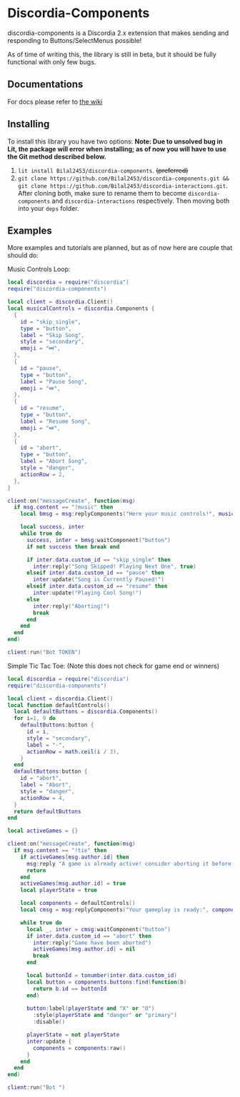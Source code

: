 # Discordia-Components
discordia-components is a Discordia 2.x extension that makes sending and responding to Buttons/SelectMenus possible!

As of time of writing this, the library is still in beta, but it should be fully functional with only few bugs.

## Documentations
For docs please refer to [the wiki](https://github.com/Bilal2453/discordia-components/wiki)

## Installing

To install this library you have two options:
**Note: Due to unsolved bug in Lit, the package will error when installing; as of now you will have to use the Git method described below.**
1. `lit install Bilal2453/discordia-components`. ~~(preferred)~~
2. `git clone https://github.com/Bilal2453/discordia-components.git && git clone https://github.com/Bilal2453/discordia-interactions.git`.
    After cloning both, make sure to rename them to become `discordia-components` and `discordia-interactions` respectively. Then moving both into your `deps` folder.

## Examples
More examples and tutorials are planned, but as of now here are couple that should do:

Music Controls Loop:
```lua
local discordia = require("discordia")
require("discordia-components")

local client = discordia.Client()
local musicalControls = discordia.Components {
  {
    id = "skip_single",
    type = "button",
    label = "Skip Song",
    style = "secondary",
    emoji = "⏭️",
  },
  {
    id = "pause",
    type = "button",
    label = "Pause Song",
    emoji = "⏯️",
  },
  {
    id = "resume",
    type = "button",
    label = "Resume Song",
    emoji = "⏯️",
  },
  {
    id = "abort",
    type = "button",
    label = "Abort Song",
    style = "danger",
    actionRow = 2,
  },
}

client:on("messageCreate", function(msg)
  if msg.content == "!music" then
    local bmsg = msg:replyComponents("Here your music controls!", musicalControls)

    local success, inter
    while true do
      success, inter = bmsg:waitComponent("button")
      if not success then break end

      if inter.data.custom_id == "skip_single" then
        inter:reply("Song Skipped! Playing Next One", true)
      elseif inter.data.custom_id == "pause" then
        inter:update("Song is Currently Paused!")
      elseif inter.data.custom_id == "resume" then
        inter:update("Playing Cool Song!")
      else
        inter:reply("Aborting!")
        break
      end
    end
  end
end)

client:run("Bot TOKEN")
```

Simple Tic Tac Toe: (Note this does not check for game end or winners)
```lua
local discordia = require("discordia")
require("discordia-components")

local client = discordia.Client()
local function defaultControls()
  local defaultButtons = discordia.Components()
  for i=1, 9 do
    defaultButtons:button {
      id = i,
      style = "secondary",
      label = "-",
      actionRow = math.ceil(i / 3),
    }
  end
  defaultButtons:button {
    id = "abort",
    label = "Abort",
    style = "danger",
    actionRow = 4,
  }
  return defaultButtons
end

local activeGames = {}

client:on("messageCreate", function(msg)
  if msg.content == "!tie" then
    if activeGames[msg.author.id] then
      msg:reply "A game is already active! consider aborting it before starting a new one"
      return
    end
    activeGames[msg.author.id] = true
    local playerState = true

    local components = defaultControls()
    local cmsg = msg:replyComponents("Your gameplay is ready:", components)

    while true do
      local _, inter = cmsg:waitComponent("button")
      if inter.data.custom_id == "abort" then
        inter:reply("Game have been aborted")
        activeGames[msg.author.id] = nil
        break
      end

      local buttonId = tonumber(inter.data.custom_id)
      local button = components.buttons:find(function(b)
        return b.id == buttonId
      end)
      
      button:label(playerState and "X" or "O")
        :style(playerState and "danger" or "primary")
        :disable()

      playerState = not playerState
      inter:update {
        components = components:raw()
      }
    end
  end
end)

client:run("Bot ")
```
